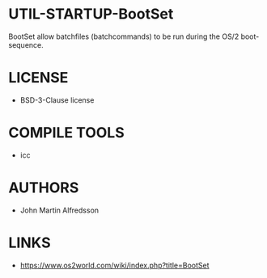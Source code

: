 # UTIL-STARTUP-BootSet
BootSet allow batchfiles (batchcommands) to be run during the OS/2 boot-sequence.

LICENSE
===============
* BSD-3-Clause license 

COMPILE TOOLS
===============
* icc
 
AUTHORS
===============
* John Martin Alfredsson

LINKS
===============
* https://www.os2world.com/wiki/index.php?title=BootSet
